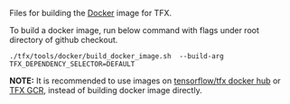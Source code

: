 Files for building the [Docker](https://hub.docker.com/r/tensorflow/tfx/tags) image for TFX.

To build a docker image, run below command with flags under root directory of
github checkout.
```
./tfx/tools/docker/build_docker_image.sh  --build-arg TFX_DEPENDENCY_SELECTOR=DEFAULT
```



**NOTE:** It is recommended to use images on [tensorflow/tfx docker hub](https://hub.docker.com/r/tensorflow/tfx/tags) or [TFX GCR](https://gcr.io/tfx-oss-public/tfx), instead of building docker image directly.

